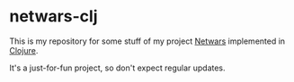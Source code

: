 # netwars-clj #

This is my repository for some stuff of my project [Netwars](http://github.com/the-kenny/netwars) implemented in [Clojure](http://github.com/richhickey/clojure/). 

It's a just-for-fun project, so don't expect regular updates.
